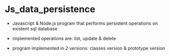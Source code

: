 # Js_data_persistence

- Javascript & Node.js program that performs persistent operations on existent sql database

- implemented operations are: list, update & delete

- program implemented in 2 versions: classes version & prototype version
